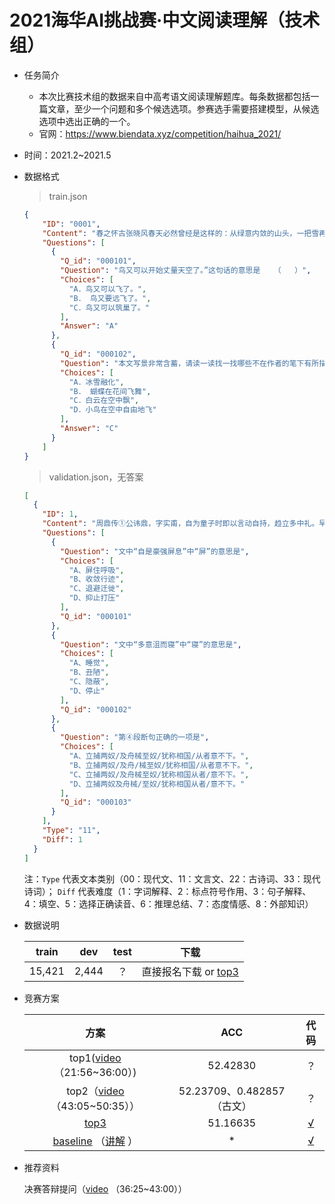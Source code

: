# 2021海华AI挑战赛·中文阅读理解（技术组）

* 任务简介

  * 本次比赛技术组的数据来自中高考语文阅读理解题库。每条数据都包括一篇文章，至少一个问题和多个候选选项。参赛选手需要搭建模型，从候选选项中选出正确的一个。
  * 官网：https://www.biendata.xyz/competition/haihua_2021/

* 时间：2021.2~2021.5

* 数据格式

  > train.json

  ```json
  {
      "ID": "0001",
      "Content": "春之怀古张晓风春天必然曾经是这样的：从绿意内敛的山头，一把雪再也撑不住了，噗嗤的一声，将冷面笑成花面，一首澌澌然的歌便从云端唱到山麓，从山麓唱到低低的荒村，唱入篱落，唱入一只小鸭的黄蹼，唱入软溶溶的春泥——软如一床新翻的棉被的春泥。  那样娇，那样敏感，却又那样浑沌无涯。一声雷，可以无端地惹哭满天的云，一阵杜鹃啼，可以斗急了一城杜鹃花。一阵风起，每一棵柳都会吟出一则白茫茫、虚飘飘说也说不清、听也听不清的飞絮，每一丝飞絮都是一株柳的分号。反正，春天就是这样不讲理，不逻辑，而仍可以好得让人心平气和的。 春天必然曾经是这样的：满塘叶黯花残的枯梗抵死苦守一截老根，北地里千宅万户的屋梁受尽风欺雪扰自温柔地抱着一团小小的空虚的燕巢。然后，忽然有一天，桃花把所有的山村水廓都攻陷了。柳树把皇室的御沟和民间的江头都控制住了——春天有如旌旗鲜明的王师，因为长期虔诚的企盼祝祷而美丽起来。 而关于春天的名字，必然曾经有这样的一段故事：在《诗经》之前，在《尚书》之前，在仓颉造字之前，一只小羊在啮草时猛然感到的多汁，一个孩子放风筝时猛然感觉到的飞腾，一双患风痛的腿在猛然间感到舒适，千千万万双素手在溪畔在江畔浣纱时所猛然感到的水的血脉……当他们惊讶地奔走互告的时候，他们决定将嘴噘成吹口哨的形状，用一种愉快的耳语的声音来为这季节命名——“春”。 鸟又可以开始丈量天空了。有的负责丈量天的蓝度，有的负责丈量天的透明度，有的负责用那双翼丈量天的高度和深度。而所有的鸟全不是好的数学家，他们吱吱喳喳地算了又算，核了又核，终于还是不敢宣布统计数字。 至于所有的花，已交给蝴蝶去数。所有的蕊，交给蜜蜂去编册。所有的树，交给风去纵宠。而风，交给檐前的老风铃去一一记忆，一一垂询。 春天必然曾经是这样，或者，在什么地方，它仍然是这样的吧？穿越烟囱与烟囱的黑森林，我想走访那踯躅在湮远年代中的春天。",
      "Questions": [
        {
          "Q_id": "000101",
          "Question": "鸟又可以开始丈量天空了。”这句话的意思是   （   ）",
          "Choices": [
            "A．鸟又可以飞了。",
            "B． 鸟又要远飞了。",
            "C．鸟又可以筑巢了。"
          ],
          "Answer": "A"
        },
        {
          "Q_id": "000102",
          "Question": "本文写景非常含蓄，请读一读找一找哪些不在作者的笔下有所描述",
          "Choices": [
            "A．冰雪融化",
            "B． 蝴蝶在花间飞舞",
            "C．白云在空中飘",
            "D．小鸟在空中自由地飞"
          ],
          "Answer": "C"
        }
      ]
  }
  ```

  > validation.json，无答案

  ```json
  [
    {
      "ID": 1,
      "Content": "周鼎传①公讳鼎，字实甫，自为童子时即以言动自持，趋立多中礼。早岁善属文，补邑诸生，坚意嗜读，贯综今古，而范诸先行，常倾其伦辈。②葵丑，成进士，为晋宁司理。居官廉正，吏惮其守，一切馈遗不敢入。治狱多平反，即疑案滞讼，一讯辄得其情。老胥巨猾皆咋舌退，周敢鬻法以上下其间。时有巡盐使者送犯拘罪，公讯无实，辄释之。其公方不阿类如此。③典试山东，持鉴朗察，所得皆知名士。方在闱中，薛韩城时为莱郡司理，手一卷力荐之。公视其文疵谬不可入穀．比至再，乃与同事者搜阅得一卷，共为击节，及发牍，为郝君名晋者，实宿寒名士。既复捷去，公方以得人为慰。④以左布政使调巡嘉湖，湖地剧难治，又多势家豪仆，飞舸肆掠，略无所忌。公一日过乌镇，见拥噪千人，号泣震远迩。询之，曰：“朱家奴掠人也。”立捕两奴及舟械至奴犹称相国从者意不下。公弗顾，益尽法惩之，民距跃称快。自是豪强屏息，终公之任，无敢暴掠为非。⑤公孝友出于至性，廉于其身，而处人唯恐不厚。与人相接。无贫富长幼皆整容礼之。或人有非理之请，虽亲厚必直辞拒之，不妄徇也。其在任时，戚属间有所欲言，公对庄语，多意沮而寝。居家垂二十年，敦伦赈乏，居德正俗，不出户庭而系天下之望，人以比之范文正云。",
      "Questions": [
        {
          "Question": "文中“自是豪强屏息”中“屏”的意思是",
          "Choices": [
            "A、屏住呼吸",
            "B、收敛行迹",
            "C、退避迁徙",
            "D、抑止打压"
          ],
          "Q_id": "000101"
        },
        {
          "Question": "文中“多意沮而寝”中“寝”的意思是",
          "Choices": [
            "A、睡觉",
            "B、丑陋",
            "C、隐蔽",
            "D、停止"
          ],
          "Q_id": "000102"
        },
        {
          "Question": "第④段断句正确的一项是",
          "Choices": [
            "A、立捕两奴/及舟械至奴/犹称相国/从者意不下。",
            "B、立捕两奴/及舟/械至奴/犹称相国/从者意不下。",
            "C、立捕两奴/及舟械至奴/犹称相国从者/意不下。",
            "D、立捕两奴及舟械/至奴/犹称相国从者/意不下。"
          ],
          "Q_id": "000103"
        }
      ],
      "Type": "11",
      "Diff": 1
    }
  ]
  ```

  注：`Type` 代表文本类别（00：现代文、11：文言文、22：古诗词、33：现代诗词）； `Diff` 代表难度（1：字词解释、2：标点符号作用、3：句子解释、4：填空、5：选择正确读音、6：推理总结、7：态度情感、8：外部知识）

* 数据说明

  | train  |  dev  | test |                             下载                             |
  | :----: | :---: | :--: | :----------------------------------------------------------: |
  | 15,421 | 2,444 |  ？  | 直接报名下载 or [top3](https://github.com/Yottaxx/haihua_ATTOY_ChineseMachineReading/tree/master/utils/data) |

  

* 竞赛方案

  |                             方案                             |            ACC             |                             代码                             |
  | :----------------------------------------------------------: | :------------------------: | :----------------------------------------------------------: |
  | top1([video](https://www.bilibili.com/video/BV1PL411W75i/) （21:56~36:00）) |          52.42830          |                              ？                              |
  | top2（[video](https://www.bilibili.com/video/BV1PL411W75i/) （43:05~50:35）） | 52.23709、0.482857（古文） |                              ？                              |
  |        [top3](https://zhuanlan.zhihu.com/p/376071430)        |          51.16635          | [√](https://github.com/Yottaxx/haihua_ATTOY_ChineseMachineReading) |
  | [baseline](https://www.bilibili.com/video/BV1FK4y1J719/?spm_id_from=333.788.videocard.3) （[讲解](https://jishuin.proginn.com/p/763bfbd4ea5b) ） |             *              |     [√](https://www.biendata.xyz/models/category/6353/)      |

  

* 推荐资料

  决赛答辩提问（[video](https://www.bilibili.com/video/BV1PL411W75i/) （36:25~43:00））
